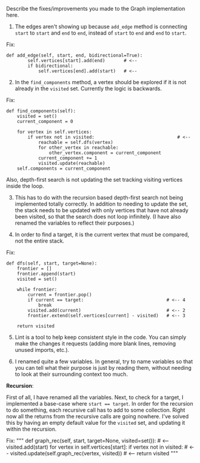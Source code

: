 Describe the fixes/improvements you made to the Graph implementation here.

1. The edges aren't showing up because `add_edge` method is connecting `start` to `start` and `end` to `end`, instead of `start` to `end` and `end` to `start`.

Fix: 

```
def add_edge(self, start, end, bidirectional=True):
        self.vertices[start].add(end)		# <--
        if bidirectional:
            self.vertices[end].add(start)	# <--
```

2. In the `find_components` method, a vertex should be explored if it is not already in the `visited` set. Currently the logic is backwards.
 

Fix: 
```
def find_components(self):
    visited = set()
    current_component = 0

    for vertex in self.vertices:
        if vertex not in visited:								# <--
            reachable = self.dfs(vertex)
            for other_vertex in reachable:
                other_vertex.component = current_component
            current_component += 1
            visited.update(reachable)
    self.components = current_component
```

Also, depth-first search is not updating the set tracking visiting vertices inside the loop.

3. This has to do with the recursion based depth-first search not being implemented totally correctly. In addition to needing to update the set, the stack needs to be updated with only vertices that have not already been visited, so that the search does not loop infinitely. (I have also renamed the variables to reflect their purposes.)

4. In order to find a target, it is the current vertex that must be compared, not the entire stack.

Fix:
```
def dfs(self, start, target=None):
    frontier = []
    frontier.append(start)
    visited = set()

    while frontier:
        current = frontier.pop()
        if current == target:								# <-- 4
            break
        visited.add(current)								# <-- 2
        frontier.extend(self.vertices[current] - visited)	# <-- 3

    return visited
```

5. Lint is a tool to help keep consistent style in the code. You can simply make the changes it requests (adding more blank lines, removing unused imports, etc.).

6. I renamed quite a few variables. In general, try to name variables so that you can tell what their purpose is just by reading them, without needing to look at their surrounding context too much.

__Recursion__: 

First of all, I have renamed all the variables. Next, to check for a target, I implemented a base-case where `start == target`. In order for the recursion to do something, each recursive call has to add to some collection. Right now all the returns from the recursive calls are going nowhere. I've solved this by having an empty default value for the `visited` set, and updating it within the recursion.

Fix:
"""
def graph_rec(self, start, target=None, visited=set()):		# <--
    visited.add(start)
    for vertex in self.vertices[start]:
        if vertex not in visited:							# <--
            visited.update(self.graph_rec(vertex, visited))	# <--
    return visited
"""